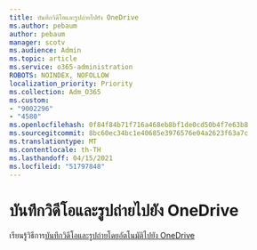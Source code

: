 ```yaml
---
title: บันทึกวิดีโอและรูปถ่ายไปยัง OneDrive
ms.author: pebaum
author: pebaum
manager: scotv
ms.audience: Admin
ms.topic: article
ms.service: o365-administration
ROBOTS: NOINDEX, NOFOLLOW
localization_priority: Priority
ms.collection: Adm_O365
ms.custom:
- "9002296"
- "4580"
ms.openlocfilehash: 0f84f84b71f716a468eb8bf1de0cd50b4f7e63b8
ms.sourcegitcommit: 8bc60ec34bc1e40685e3976576e04a2623f63a7c
ms.translationtype: MT
ms.contentlocale: th-TH
ms.lasthandoff: 04/15/2021
ms.locfileid: "51797848"
---
```

# <a name="save-videos-and-photos-to-onedrive"></a>บันทึกวิดีโอและรูปถ่ายไปยัง OneDrive

เรียนรู้วิธีการ[บันทึกวิดีโอและรูปถ่ายโดยอัตโนมัติไปยัง OneDrive](https://support.office.com/article/Save-photos-and-videos-to-OneDrive-automatically-42a0202d-c944-4ebc-bb17-32d0082226f8)
